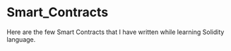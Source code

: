 # Smart_Contracts
Here are the few Smart Contracts that I have written while learning Solidity language.
